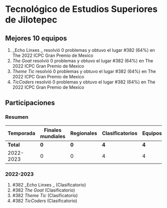 ---
---

# Tecnológico de Estudios Superiores de Jilotepec

## Mejores 10 equipos

1. _Echo Linxes _ resolvió 0 problemas y obtuvo el lugar #382 (64%) en The 2022 ICPC Gran Premio de Mexico
1. _The Goat_ resolvió 0 problemas y obtuvo el lugar #382 (64%) en The 2022 ICPC Gran Premio de Mexico
1. _Theme Tic_ resolvió 0 problemas y obtuvo el lugar #382 (64%) en The 2022 ICPC Gran Premio de Mexico
1. _TicCoders_ resolvió 0 problemas y obtuvo el lugar #382 (64%) en The 2022 ICPC Gran Premio de Mexico

## Participaciones

### Resumen

| Temporada | Finales mundiales | Regionales | Clasificatorios | Equipos |
| --- | --- | --- | --- | --- |
| **Total** | **0** | **0** | **4** | **4** |
| 2022-2023 | 0 | 0 | 4 | 4 |

### 2022-2023

1. #382 _Echo Linxes _ (Clasificatorio)
1. #382 _The Goat_ (Clasificatorio)
1. #382 _Theme Tic_ (Clasificatorio)
1. #382 _TicCoders_ (Clasificatorio)



